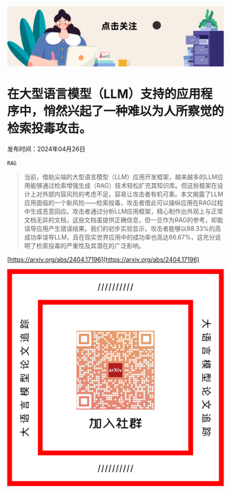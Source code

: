 ![](https://raw.githubusercontent.com/HuggingAGI/HuggingArxiv/main/imgs/follow2.gif)
# 在大型语言模型（LLM）支持的应用程序中，悄然兴起了一种难以为人所察觉的检索投毒攻击。
发布时间：2024年04月26日

`RAG`
> 当前，借助尖端的大型语言模型（LLM）应用开发框架，越来越多的LLM应用能够通过检索增强生成（RAG）技术轻松扩充其知识库。但这些框架在设计上对外部内容风险的考虑不足，容易让攻击者有机可乘。本文揭露了LLM应用面临的一个新风险——检索投毒，攻击者借此可以操纵应用在RAG过程中生成恶意回应。攻击者通过分析LLM应用框架，精心制作出外观上与正常文档无异的文档，这些文档虽提供正确信息，但一旦作为RAG的参考，却能误导应用产生错误结果。我们的初步实验显示，攻击者能够以88.33%的高成功率误导LLM，且在现实世界应用中的成功率也高达66.67%，这充分说明了检索投毒的严重性及其潜在的广泛影响。



[https://arxiv.org/abs/2404.17196](https://arxiv.org/abs/2404.17196)

![](https://raw.githubusercontent.com/HuggingAGI/HuggingArxiv/main/imgs/qrcode.png)
